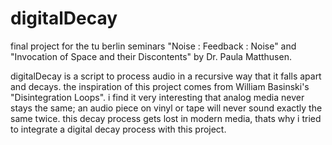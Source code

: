# digitalDecay
final project for the tu berlin seminars "Noise : Feedback : Noise" and "Invocation of Space and their Discontents" by Dr. Paula Matthusen.

digitalDecay is a script to process audio in a recursive way that it falls apart and decays. the inspiration of this project comes from William Basinski's "Disintegration Loops". i find it very interesting that analog media never stays the same; an audio piece on vinyl or tape will never sound exactly the same twice. this decay process gets lost in modern media, thats why i tried to integrate a digital decay process with this project.
